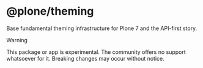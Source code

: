 # @plone/theming

Base fundamental theming infrastructure for Plone 7 and the API-first story.

> [!WARNING]
> This package or app is experimental.
> The community offers no support whatsoever for it.
> Breaking changes may occur without notice.
